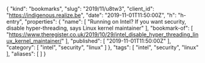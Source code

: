 {
  "kind": "bookmarks",
  "slug": "2019/11/u8tw3",
  "client_id": "https://indigenous.realize.be",
  "date": "2019-11-01T11:50:00Z",
  "h": "h-entry",
  "properties": {
    "name": [
      "Running on Intel? If you want security, disable hyper-threading, says Linux kernel maintainer"
    ],
    "bookmark-of": [
      "https://www.theregister.co.uk/2019/10/29/intel_disable_hyper_threading_linux_kernel_maintainer/"
    ],
    "published": [
      "2019-11-01T11:50:00Z"
    ],
    "category": [
      "intel",
      "security",
      "linux"
    ]
  },
  "tags": [
    "intel",
    "security",
    "linux"
  ],
  "aliases": [
  ]
}
